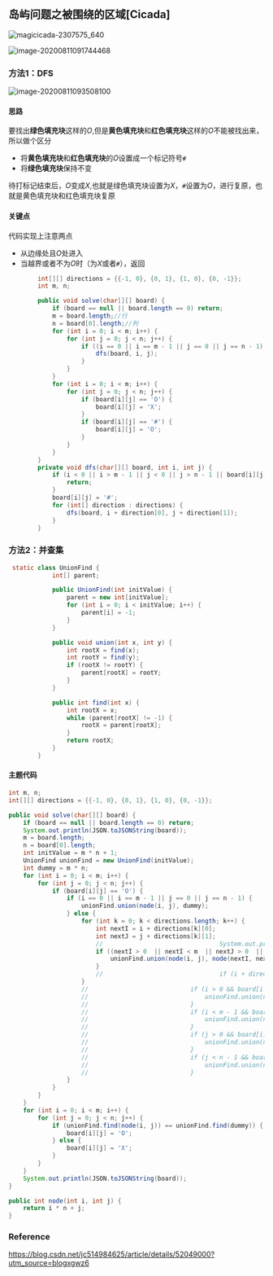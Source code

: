 ## 岛屿问题之被围绕的区域[Cicada]

![magicicada-2307575_640](D:\Dev\SrcCode\geek-algorithm-leetcode\src\main\leetcode_manuscripts\dfs_bfs\island\岛屿问题之被围绕的区域[Cicada].assets\magicicada-2307575_640.png)



![image-20200811091744468](D:\Dev\SrcCode\geek-algorithm-leetcode\src\main\leetcode_manuscripts\dfs_bfs\island\岛屿问题之被围绕的区域[Cicada].assets\image-20200811091744468.png)



### 方法1：DFS

![image-20200811093508100](D:\Dev\SrcCode\geek-algorithm-leetcode\src\main\leetcode_manuscripts\dfs_bfs\island\岛屿问题之被围绕的区域[Cicada].assets\image-20200811093508100.png)

#### 思路

要找出**绿色填充块**这样的$O$,但是**黄色填充块**和**红色填充块**这样的$O$不能被找出来，所以做个区分

- 将**黄色填充块**和**红色填充块**的$O$设置成一个标记符号`#`
- 将**绿色填充块**保持不变

待打标记结束后，$O$变成$X$,也就是绿色填充块设置为$X$，`#`设置为$O$，进行复原，也就是黄色填充块和红色填充块复原

#### 关键点

代码实现上注意两点

- 从边缘处且$O$处进入
- 当越界或者不为$O$时（为$X$或者`#`），返回

```java
        int[][] directions = {{-1, 0}, {0, 1}, {1, 0}, {0, -1}};
        int m, n;

        public void solve(char[][] board) {
            if (board == null || board.length == 0) return;
            m = board.length;//行
            n = board[0].length;//列
            for (int i = 0; i < m; i++) {
                for (int j = 0; j < n; j++) {
                    if ((i == 0 || i == m - 1 || j == 0 || j == n - 1) && board[i][j] == 'O') {
                        dfs(board, i, j);
                    }
                }
            }
            for (int i = 0; i < m; i++) {
                for (int j = 0; j < n; j++) {
                    if (board[i][j] == 'O') {
                        board[i][j] = 'X';
                    }
                    if (board[i][j] == '#') {
                        board[i][j] = 'O';
                    }
                }
            }
        }
        private void dfs(char[][] board, int i, int j) {
            if (i < 0 || i > m - 1 || j < 0 || j > n - 1 || board[i][j] != 'O') {
                return;
            }
            board[i][j] = '#';
            for (int[] direction : directions) {
                dfs(board, i + direction[0], j + direction[1]);
            }
        }
```







### 方法2：并查集





```java
 static class UnionFind {
            int[] parent;

            public UnionFind(int initValue) {
                parent = new int[initValue];
                for (int i = 0; i < initValue; i++) {
                    parent[i] = -1;
                }
            }

            public void union(int x, int y) {
                int rootX = find(x);
                int rootY = find(y);
                if (rootX != rootY) {
                    parent[rootX] = rootY;
                }
            }

            public int find(int x) {
                int rootX = x;
                while (parent[rootX] != -1) {
                    rootX = parent[rootX];
                }
                return rootX;
            }
        }
```



#### 主题代码

```java
int m, n;
int[][] directions = {{-1, 0}, {0, 1}, {1, 0}, {0, -1}};

public void solve(char[][] board) {
    if (board == null || board.length == 0) return;
    System.out.println(JSON.toJSONString(board));
    m = board.length;
    n = board[0].length;
    int initValue = m * n + 1;
    UnionFind unionFind = new UnionFind(initValue);
    int dummy = m * n;
    for (int i = 0; i < m; i++) {
        for (int j = 0; j < n; j++) {
            if (board[i][j] == 'O') {
                if (i == 0 || i == m - 1 || j == 0 || j == n - 1) {
                    unionFind.union(node(i, j), dummy);
                } else {
                    for (int k = 0; k < directions.length; k++) {
                        int nextI = i + directions[k][0];
                        int nextJ = j + directions[k][1];
                        //                                System.out.println(String.format("%d:%d", nextI, nextJ));
                        if ((nextI > 0  || nextI < m  || nextJ > 0  || nextJ < n) && board[nextI][nextJ] == 'O') {
                            unionFind.union(node(i, j), node(nextI, nextJ));
                        }
                        //                                if (i + directions[i][0] > 0&&board[i])
                    }
                    //                            if (i > 0 && board[i - 1][j] == 'O') {
                    //                                unionFind.union(node(i, j), node(i - 1, j));
                    //                            }
                    //                            if (i < m - 1 && board[i + 1][j] == 'O') {
                    //                                unionFind.union(node(i, j), node(i + 1, j));
                    //                            }
                    //                            if (j > 0 && board[i][j - 1] == 'O') {
                    //                                unionFind.union(node(i, j), node(i, j - 1));
                    //                            }
                    //                            if (j < n - 1 && board[i][j + 1] == 'O') {
                    //                                unionFind.union(node(i, j), node(i, j + 1));
                    //                            }
                }
            }
        }
    }
    for (int i = 0; i < m; i++) {
        for (int j = 0; j < n; j++) {
            if (unionFind.find(node(i, j)) == unionFind.find(dummy)) {
                board[i][j] = 'O';
            } else {
                board[i][j] = 'X';
            }
        }
    }
    System.out.println(JSON.toJSONString(board));
}

public int node(int i, int j) {
    return i * n + j;
}
```



























### Reference

https://blog.csdn.net/jc514984625/article/details/52049000?utm_source=blogxgwz6
